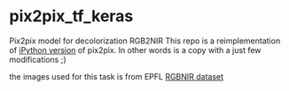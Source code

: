 # pix2pix_tf_keras
Pix2pix model for decolorization RGB2NIR
This repo is a reimplementation of [iPython version](https://github.com/tensorflow/tensorflow/blob/r1.13/tensorflow/contrib/eager/python/examples/pix2pix/pix2pix_eager.ipynb) of pix2pix. In other words is a copy with a just few modifications ;)

the images used for this task is from EPFL [RGBNIR dataset](https://ivrl.epfl.ch/research-2/research-downloads/supplementary_material-cvpr11-index-html/)

